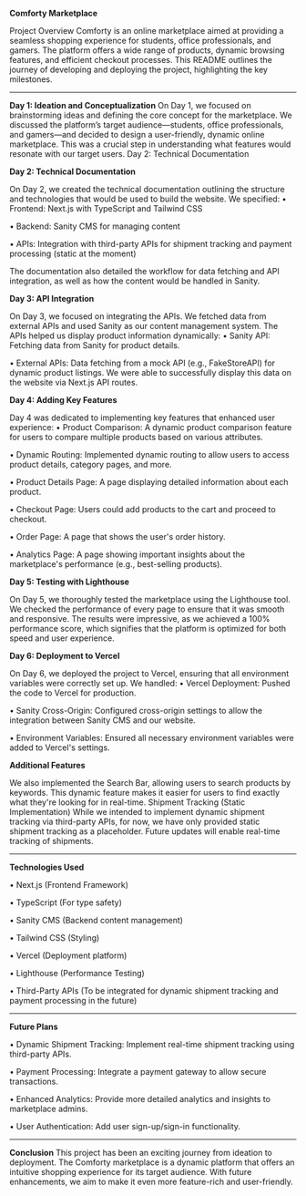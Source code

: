 **Comforty Marketplace**

Project Overview
Comforty is an online marketplace aimed at providing a seamless shopping experience for students, office professionals, and gamers. The platform offers a wide range of products, dynamic browsing features, and efficient checkout processes. This README outlines the journey of developing and deploying the project, highlighting the key milestones.




________________________________________
**Day 1: Ideation and Conceptualization**
On Day 1, we focused on brainstorming ideas and defining the core concept for the marketplace. We discussed the platform’s target audience—students, office professionals, and gamers—and decided to design a user-friendly, dynamic online marketplace. This was a crucial step in understanding what features would resonate with our target users.
Day 2: Technical Documentation



**Day 2: Technical Documentation**

On Day 2, we created the technical documentation outlining the structure and technologies that would be used to build the website. We specified: 
•	Frontend: Next.js with TypeScript and Tailwind CSS


•	Backend: Sanity CMS for managing content


•	APIs: Integration with third-party APIs for shipment tracking and payment processing (static at the moment)


The documentation also detailed the workflow for data fetching and API integration, as well as how the content would be handled in Sanity.




**Day 3: API Integration**

On Day 3, we focused on integrating the APIs. We fetched data from external APIs and used Sanity as our content management system. The APIs helped us display product information dynamically:
•	Sanity API: Fetching data from Sanity for product details.


•	External APIs: Data fetching from a mock API (e.g., FakeStoreAPI) for dynamic product listings. We were able to successfully display this data on the website via Next.js API routes.





**Day 4: Adding Key Features**

Day 4 was dedicated to implementing key features that enhanced user experience:
•	Product Comparison: A dynamic product comparison feature for users to compare multiple products based on various attributes.


•	Dynamic Routing: Implemented dynamic routing to allow users to access product details, category pages, and more.



•	Product Details Page: A page displaying detailed information about each product.



•	Checkout Page: Users could add products to the cart and proceed to checkout.



•	Order Page: A page that shows the user's order history.



•	Analytics Page: A page showing important insights about the marketplace's performance (e.g., best-selling products).





**Day 5: Testing with Lighthouse**

On Day 5, we thoroughly tested the marketplace using the Lighthouse tool. We checked the performance of every page to ensure that it was smooth and responsive. The results were impressive, as we achieved a 100% performance score, which signifies that the platform is optimized for both speed and user experience.





**Day 6: Deployment to Vercel**

On Day 6, we deployed the project to Vercel, ensuring that all environment variables were correctly set up. We handled:
•	Vercel Deployment: Pushed the code to Vercel for production.



•	Sanity Cross-Origin: Configured cross-origin settings to allow the integration between Sanity CMS and our website.



•	Environment Variables: Ensured all necessary environment variables were added to Vercel's settings.




**Additional Features**

We also implemented the Search Bar, allowing users to search products by keywords. This dynamic feature makes it easier for users to find exactly what they're looking for in real-time.
Shipment Tracking (Static Implementation)
While we intended to implement dynamic shipment tracking via third-party APIs, for now, we have only provided static shipment tracking as a placeholder. Future updates will enable real-time tracking of shipments.
________________________________________



**Technologies Used**

•	Next.js (Frontend Framework)



•	TypeScript (For type safety)



•	Sanity CMS (Backend content management)



•	Tailwind CSS (Styling)



•	Vercel (Deployment platform)



•	Lighthouse (Performance Testing)



•	Third-Party APIs (To be integrated for dynamic shipment tracking and payment processing in the future)
________________________________________



**Future Plans**

•	Dynamic Shipment Tracking: Implement real-time shipment tracking using third-party APIs.




•	Payment Processing: Integrate a payment gateway to allow secure transactions.



•	Enhanced Analytics: Provide more detailed analytics and insights to marketplace admins.



•	User Authentication: Add user sign-up/sign-in functionality.
________________________________________



**Conclusion**
This project has been an exciting journey from ideation to deployment. The Comforty marketplace is a dynamic platform that offers an intuitive shopping experience for its target audience. With future enhancements, we aim to make it even more feature-rich and user-friendly.

